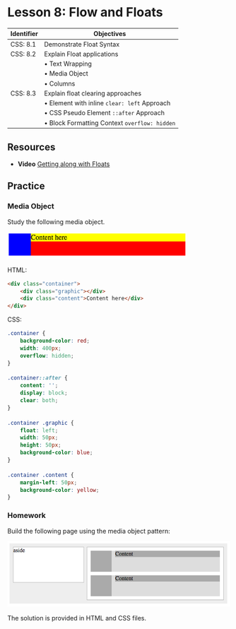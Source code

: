 # Lesson 8: Flow and Floats

Identifier   | Objectives
-------------|------------
CSS: 8.1     | Demonstrate Float Syntax
CSS: 8.2     | Explain Float applications
             | &bull; Text Wrapping
             | &bull; Media Object
             | &bull; Columns
CSS: 8.3     | Explain float clearing approaches
             | &bull; Element with inline `clear: left` Approach
             | &bull; CSS Pseudo Element `::after` Approach
             | &bull; Block Formatting Context `overflow: hidden`

## Resources
- __Video__ [Getting along with Floats](https://www.youtube.com/watch?v=4gE1mThzhSw)

## Practice

### Media Object

Study the following media object.

![Media Object](float.png)

HTML:
```html
<div class="container">
	<div class="graphic"></div>
	<div class="content">Content here</div>
</div>
```

CSS:
```css
.container {
	background-color: red;
	width: 400px;
	overflow: hidden;
}

.container::after {
	content: '';
	display: block;
	clear: both;
}

.container .graphic {
	float: left;
	width: 50px;
	height: 50px;
	background-color: blue;
}

.container .content {
	margin-left: 50px;
	background-color: yellow;
}
```

### Homework

Build the following page using the media object pattern:

![Screenshot](screenshot.png)

The solution is provided in HTML and CSS files.
